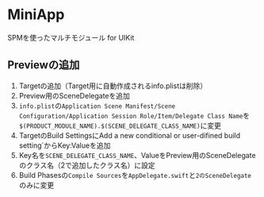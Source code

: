 # MiniApp
SPMを使ったマルチモジュール for UIKit 

## Previewの追加
1. Targetの追加（Target用に自動作成されるinfo.plistは削除）
2. Preview用のSceneDelegateを追加
3. `info.plist`の`Application Scene Manifest/Scene Configuration/Application Session Role/Item/Delegate Class Name`を`$(PRODUCT_MODULE_NAME).$(SCENE_DELEGATE_CLASS_NAME)`に変更
4. TargetのBuild SettingsにAdd a new conditional or user-difined build setting`からKey:Valueを追加
5. Key名を`SCENE_DELEGATE_CLASS_NAME`、ValueをPreview用のSceneDelegateのクラス名（2で追加したクラス名）に設定
6. Build Phasesの`Compile Sources`を`AppDelegate.swift`と`2のSceneDelegate`のみに変更
